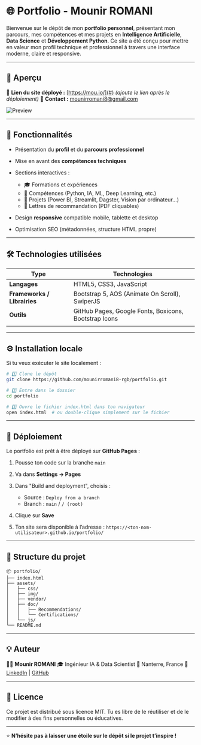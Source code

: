 # 🌐 Portfolio - Mounir ROMANI

Bienvenue sur le dépôt de mon **portfolio personnel**, présentant mon parcours, mes compétences et mes projets en **Intelligence Artificielle**, **Data Science** et **Développement Python**.
Ce site a été conçu pour mettre en valeur mon profil technique et professionnel à travers une interface moderne, claire et responsive.

---

## 🚀 Aperçu

🔗 **Lien du site déployé :** [https://mou.io/](#) *(ajoute le lien après le déploiement)*
📧 **Contact :** [mounirromani8@gmail.com](mailto:mounirromani8@gmail.com)

![Preview](assets/img/preview.png)

---

## 🧩 Fonctionnalités

* Présentation du **profil** et du **parcours professionnel**
* Mise en avant des **compétences techniques**
* Sections interactives :

  * 🎓 Formations et expériences
  * 🧠 Compétences (Python, IA, ML, Deep Learning, etc.)
  * 💼 Projets (Power BI, Streamlit, Dagster, Vision par ordinateur...)
  * 📜 Lettres de recommandation (PDF cliquables)
* Design **responsive** compatible mobile, tablette et desktop
* Optimisation SEO (métadonnées, structure HTML propre)

---

## 🛠️ Technologies utilisées

| Type                        | Technologies                                          |
| --------------------------- | ----------------------------------------------------- |
| **Langages**                | HTML5, CSS3, JavaScript                               |
| **Frameworks / Librairies** | Bootstrap 5, AOS (Animate On Scroll), SwiperJS        |
| **Outils**                  | GitHub Pages, Google Fonts, Boxicons, Bootstrap Icons |
     |                      

---

## ⚙️ Installation locale

Si tu veux exécuter le site localement :

```bash
# 1️⃣ Clone le dépôt
git clone https://github.com/mounirromani8-rgb/portfolio.git

# 2️⃣ Entre dans le dossier
cd portfolio

# 3️⃣ Ouvre le fichier index.html dans ton navigateur
open index.html  # ou double-clique simplement sur le fichier
```

---

## 🚢 Déploiement

Le portfolio est prêt à être déployé sur **GitHub Pages** :

1. Pousse ton code sur la branche `main`
2. Va dans **Settings → Pages**
3. Dans "Build and deployment", choisis :

   * Source : `Deploy from a branch`
   * Branch : `main` / `/ (root)`
4. Clique sur **Save**
5. Ton site sera disponible à l’adresse :
   `https://<ton-nom-utilisateur>.github.io/portfolio/`

---

## 📂 Structure du projet

```
📦 portfolio/
├── index.html
├── assets/
│   ├── css/
│   ├── img/
│   ├── vendor/
│   ├── doc/
│   │   ├── Recommendations/
│   │   └── Certifications/
│   └── js/
└── README.md
```

---

## 💡 Auteur

👨‍💻 **Mounir ROMANI**
🎓 Ingénieur IA & Data Scientist
📍 Nanterre, France
🔗 [LinkedIn](https://www.linkedin.com/in/mounir-akram-romani-a81799250/) | [GitHub](https://github.com/mounirromani8-rgb)

---

## 📝 Licence

Ce projet est distribué sous licence MIT.
Tu es libre de le réutiliser et de le modifier à des fins personnelles ou éducatives.

---

⭐ **N’hésite pas à laisser une étoile sur le dépôt si le projet t’inspire !**
